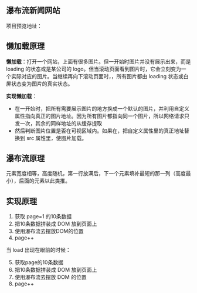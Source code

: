 ## 瀑布流新闻网站
项目预览地址：

## 懒加载原理
**懒加载**：打开一个网站，上面有很多图片。但一开始时图片并没有展示出来，而是 loading 的状态或是某公司的 logo。但当滚动页面看到图片时，它会立刻变为一个实际对应的图片。当继续再向下滚动页面时，，所有图片都由 loading 状态或白屏状态变为图片的真实状态。

**实现懒加载**：
- 在一开始时，把所有需要展示图片的地方换成一个默认的图片，并利用自定义属性指向真正的图片地址。因为所有图片都指向同一个图片，所以网络请求只发一次，其余的同样地址的从缓存提取
- 然后判断图片位置是否在可视区域内。如果在，把自定义属性里的真正地址替换到 src 属性里，使图片加载。


## 瀑布流原理
元素宽度相等，高度随机，第一行放满后，下一个元素填补最短的那一列（高度最小），后面的元素以此类推。


## 实现原理

1. 获取 page=1 的10条数据
2. 把10条数据拼装成 DOM 放到页面上
3. 使用瀑布流去摆放DOM的位置
4. page++


当 load 出现在眼前的时候：

5. 获取page的10条数据
6. 把10条数据拼装成 DOM 放到页面上
7. 使用瀑布流去摆放 DOM 的位置
8. page++



